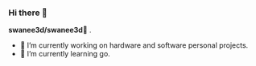 ### Hi there 👋

**swanee3d/swanee3d**🐧 .
- 🔭 I’m currently working on hardware and software personal projects.
- 🌱 I’m currently learning go.

